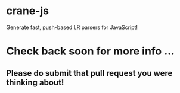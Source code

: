 # crane-js
Generate fast, push-based LR parsers for JavaScript!

# Check back soon for more info ...

## Please do submit that pull request you were thinking about!

